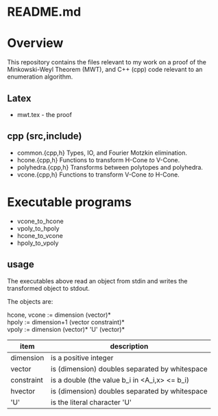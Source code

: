 # README.md

# Overview
This repository contains the files relevant to my work on a proof of the Minkowski-Weyl Theorem (MWT), and C++ (cpp) code relevant to an enumeration algorithm.

## Latex
* mwt.tex            - the proof

## cpp (src,include)
* common.{cpp,h}            Types, IO, and Fourier Motzkin elimination.
* hcone.{cpp,h}             Functions to transform H-Cone $to$ V-Cone.
* polyhedra.{cpp,h}         Transforms between polytopes and polyhedra.
* vcone.{cpp,h}             Functions to transform V-Cone $to$ H-Cone.

# Executable programs
* vcone_to_hcone
* vpoly_to_hpoly
* hcone_to_vcone
* hpoly_to_vpoly

## usage
The executables above read an object from stdin and writes the transformed object to stdout.<br/>

The objects are:<br/>

hcone, vcone := dimension   (vector)\* <br/>
       hpoly := dimension+1 (vector constraint)\* <br/>
       vpoly := dimension   (vector)\* 'U' (vector)\* <br/>

item        | description
------------|------------
dimension   |is a positive integer
vector      |is (dimension) doubles separated by whitespace
constraint  |is a double (the value b_i in <A_i,x> <= b_i)
hvector     |is (dimension) doubles separated by whitespace
'U'         |is the literal character 'U'

